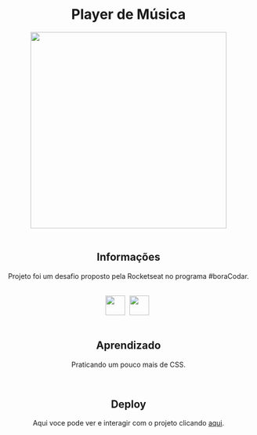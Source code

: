 <h1 align="center">Player de Música</h1>
<div align="center">
<img height="400cm" src="https://user-images.githubusercontent.com/119365652/211124404-80820f03-97ef-432e-a469-c82fd31bf66a.png">
</div>
<br>

<h2 align="center">Informações</h2>
<p align="center">Projeto foi um desafio proposto pela Rocketseat no programa #boraCodar. </p>
<br>

<div align="center">
<img height="40cm" src="https://cdn.jsdelivr.net/gh/devicons/devicon/icons/html5/html5-original.svg"/> <img height="40cm" hspace="5" src="https://cdn.jsdelivr.net/gh/devicons/devicon/icons/css3/css3-original.svg"/>
</div>
<br>

<h2 align="center">Aprendizado</h2>
<p align="center">Praticando um pouco mais de CSS.</p>
<br>

<h2 align="center">Deploy</h2>
<p align="center">Aqui voce pode ver e interagir com o projeto clicando <a href="https://github.com/LeonardoRFragoso/Player">aqui</a>.</p>
